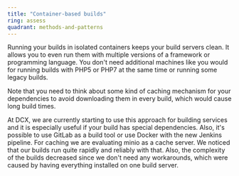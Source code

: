 ```yaml
---
title: "Container-based builds"
ring: assess
quadrant: methods-and-patterns
---
```


Running your builds in isolated containers keeps your build servers clean.
It allows you to even run them with multiple versions of a framework or programming language.
You don't need additional machines like you would for running builds with PHP5 or PHP7 at the same time or running some legacy builds.

Note that you need to think about some kind of caching mechanism for your dependencies to avoid downloading them in every build, which would cause long build times.

At DCX, we are currently starting to use this approach for building services and it is especially useful if your build has special dependencies.
Also, it's possible to use GitLab as a build tool or use Docker with the new Jenkins pipeline.
For caching we are evaluating minio as a cache server.
We noticed that our builds run quite rapidly and reliably with that.
Also, the complexity of the builds decreased since we don't need any workarounds, which were caused by having everything installed on one build server.
